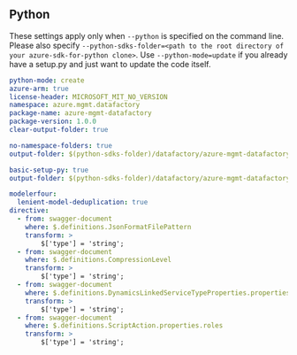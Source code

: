 ## Python

These settings apply only when `--python` is specified on the command line.
Please also specify `--python-sdks-folder=<path to the root directory of your azure-sdk-for-python clone>`.
Use `--python-mode=update` if you already have a setup.py and just want to update the code itself.

``` yaml $(python) && $(track2)
python-mode: create
azure-arm: true
license-header: MICROSOFT_MIT_NO_VERSION
namespace: azure.mgmt.datafactory
package-name: azure-mgmt-datafactory
package-version: 1.0.0
clear-output-folder: true
```
``` yaml $(python) && $(python-mode) == 'update' && $(track2)
no-namespace-folders: true
output-folder: $(python-sdks-folder)/datafactory/azure-mgmt-datafactory/azure/mgmt/datafactory
```
``` yaml $(python) && $(python-mode) == 'create' && $(track2)
basic-setup-py: true
output-folder: $(python-sdks-folder)/datafactory/azure-mgmt-datafactory
```

``` yaml $(python) && $(track2)
modelerfour:
  lenient-model-deduplication: true
directive:
  - from: swagger-document
    where: $.definitions.JsonFormatFilePattern
    transform: >
        $['type'] = 'string';
  - from: swagger-document
    where: $.definitions.CompressionLevel
    transform: >
        $['type'] = 'string'; 
  - from: swagger-document
    where: $.definitions.DynamicsLinkedServiceTypeProperties.properties.servicePrincipalCredentialType
    transform: >
        $['type'] = 'string'; 
  - from: swagger-document
    where: $.definitions.ScriptAction.properties.roles
    transform: >
        $['type'] = 'string'; 
```

